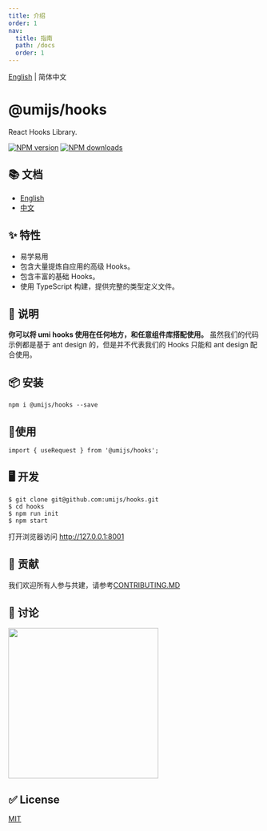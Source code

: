 ```yaml
---
title: 介绍
order: 1
nav:
  title: 指南
  path: /docs
  order: 1
---
```


[English](https://github.com/umijs/hooks/blob/master/README.md) | 简体中文

# @umijs/hooks

React Hooks Library.

[![NPM version][image-1]][1] [![NPM downloads][image-2]][2]

## 📚 文档

* [English](https://hooks.umijs.org/)
* [中文](https://hooks.umijs.org/zh-CN/)

## ✨ 特性

* 易学易用
* 包含大量提炼自应用的高级 Hooks。
* 包含丰富的基础 Hooks。
* 使用 TypeScript 构建，提供完整的类型定义文件。

## 📣 说明

**你可以将 umi hooks 使用在任何地方，和任意组件库搭配使用。**
虽然我们的代码示例都是基于 ant design 的，但是并不代表我们的 Hooks 只能和 ant design 配合使用。


## 📦 安装

```
npm i @umijs/hooks --save
```

## 🔨使用

```
import { useRequest } from '@umijs/hooks';
```

## 🖥 开发

```
$ git clone git@github.com:umijs/hooks.git
$ cd hooks
$ npm run init
$ npm start
```
打开浏览器访问 http://127.0.0.1:8001

## 🤝 贡献

我们欢迎所有人参与共建，请参考[CONTRIBUTING.MD](https://github.com/umijs/hooks/blob/master/CONTRIBUTING.MD)

## 👥 讨论

<img src="https://raw.githubusercontent.com/umijs/hooks/master/dingtalk.jpg" width="300" />

## ✅ License

[MIT](https://github.com/umijs/umi/blob/master/LICENSE)

[1]:	https://www.npmjs.com/package/@umijs/hooks
[2]:	https://npmjs.org/package/@umijs/hooks

[image-1]:	https://img.shields.io/npm/v/@umijs/hooks.svg?style=flat
[image-2]:	https://img.shields.io/npm/dm/@umijs/hooks.svg?style=flat
